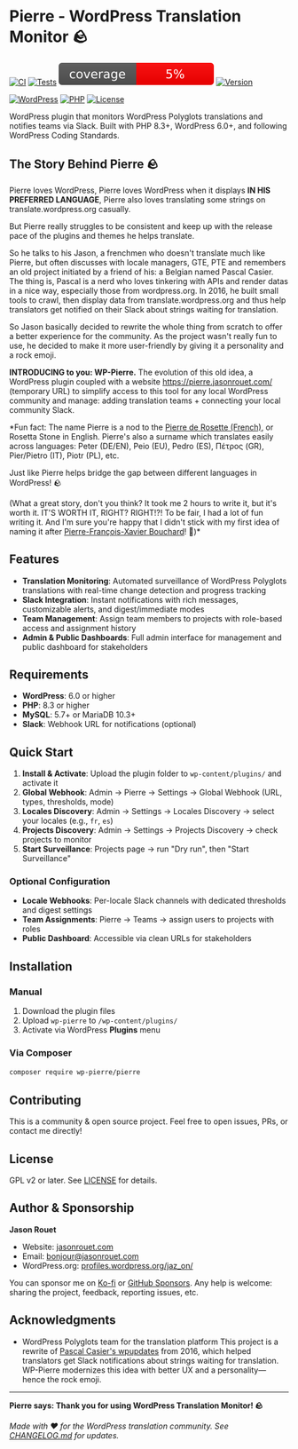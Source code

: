 # Pierre - WordPress Translation Monitor 🪨

[![CI](https://github.com/jaz-on/wp-pierre/actions/workflows/ci.yml/badge.svg)](https://github.com/jaz-on/wp-pierre/actions/workflows/ci.yml)
[![Tests](https://github.com/jaz-on/wp-pierre/actions/workflows/tests.yml/badge.svg)](https://github.com/jaz-on/wp-pierre/actions/workflows/tests.yml)
[![Coverage](https://raw.githubusercontent.com/jaz-on/wp-pierre/gh-badges/assets/badges/coverage.svg)](https://github.com/jaz-on/wp-pierre/actions/workflows/tests.yml)
[![Version](https://img.shields.io/badge/Version-1.0.0-blue.svg)](https://github.com/jaz-on/wp-pierre/releases)

[![WordPress](https://img.shields.io/badge/WordPress-6.0%2B-blue.svg)](https://wordpress.org/)
[![PHP](https://img.shields.io/badge/PHP-8.3%2B-777BB4.svg)](https://php.net/)
[![License](https://img.shields.io/badge/License-GPL%20v2%2B-green.svg)](https://www.gnu.org/licenses/gpl-2.0.html)

WordPress plugin that monitors WordPress Polyglots translations and notifies teams via Slack. Built with PHP 8.3+, WordPress 6.0+, and following WordPress Coding Standards.

## The Story Behind Pierre 🪨

Pierre loves WordPress, Pierre loves WordPress when it displays **IN HIS PREFERRED LANGUAGE**, Pierre also loves translating some strings on translate.wordpress.org casually.

But Pierre really struggles to be consistent and keep up with the release pace of the plugins and themes he helps translate.

So he talks to his Jason, a frenchmen who doesn't translate much like Pierre, but often discusses with locale managers, GTE, PTE and remembers an old project initiated by a friend of his: a Belgian named Pascal Casier. The thing is, Pascal is a nerd who loves tinkering with APIs and render datas in a nice way, especially those from wordpress.org. In 2016, he built small tools to crawl, then display data from translate.wordpress.org and thus help translators get notified on their Slack about strings waiting for translation.

So Jason basically decided to rewrite the whole thing from scratch to offer a better experience for the community. As the project wasn't really fun to use, he decided to make it more user-friendly by giving it a personality and a rock emoji.

**INTRODUCING to you: WP-Pierre.** The evolution of this old idea, a WordPress plugin coupled with a website https://pierre.jasonrouet.com/ (temporary URL) to simplify access to this tool for any local WordPress community and manage: adding translation teams + connecting your local community Slack.

*Fun fact: The name Pierre is a nod to the [Pierre de Rosette (French)](https://fr.wikipedia.org/wiki/Pierre_de_Rosette), or Rosetta Stone in English. Pierre's also a surname which translates easily across languages: Peter (DE/EN), Peio (EU), Pedro (ES), Πέτρος (GR), Pier/Pietro (IT), Piotr (PL), etc.

Just like Pierre helps bridge the gap between different languages in WordPress! 🪨

(What a great story, don't you think? It took me 2 hours to write it, but it's worth it. IT'S WORTH IT, RIGHT? RIGHT!?! To be fair, I had a lot of fun writing it. And I'm sure you're happy that I didn't stick with my first idea of naming it after [Pierre-François-Xavier Bouchard](https://fr.wikipedia.org/wiki/Pierre-Fran%C3%A7ois-Xavier_Bouchard)! 🤡)*

## Features

- **Translation Monitoring**: Automated surveillance of WordPress Polyglots translations with real-time change detection and progress tracking
- **Slack Integration**: Instant notifications with rich messages, customizable alerts, and digest/immediate modes
- **Team Management**: Assign team members to projects with role-based access and assignment history
- **Admin & Public Dashboards**: Full admin interface for management and public dashboard for stakeholders

## Requirements

- **WordPress**: 6.0 or higher
- **PHP**: 8.3 or higher
- **MySQL**: 5.7+ or MariaDB 10.3+
- **Slack**: Webhook URL for notifications (optional)

## Quick Start

1. **Install & Activate**: Upload the plugin folder to `wp-content/plugins/` and activate it
2. **Global Webhook**: Admin → Pierre → Settings → Global Webhook (URL, types, thresholds, mode)
3. **Locales Discovery**: Admin → Settings → Locales Discovery → select your locales (e.g., `fr`, `es`)
4. **Projects Discovery**: Admin → Settings → Projects Discovery → check projects to monitor
5. **Start Surveillance**: Projects page → run "Dry run", then "Start Surveillance"

### Optional Configuration

- **Locale Webhooks**: Per-locale Slack channels with dedicated thresholds and digest settings
- **Team Assignments**: Pierre → Teams → assign users to projects with roles
- **Public Dashboard**: Accessible via clean URLs for stakeholders

## Installation

### Manual
1. Download the plugin files
2. Upload `wp-pierre` to `/wp-content/plugins/`
3. Activate via WordPress **Plugins** menu

### Via Composer
```bash
composer require wp-pierre/pierre
```

## Contributing

This is a community & open source project. Feel free to open issues, PRs, or contact me directly!

## License

GPL v2 or later. See [LICENSE](LICENSE) for details.

## Author & Sponsorship

**Jason Rouet**
- Website: [jasonrouet.com](https://jasonrouet.com)
- Email: [bonjour@jasonrouet.com](mailto:bonjour@jasonrouet.com)
- WordPress.org: [profiles.wordpress.org/jaz_on/](https://profiles.wordpress.org/jaz_on/)

You can sponsor me on [Ko-fi](https://ko-fi.com/jasonrouet) or [GitHub Sponsors](https://github.com/sponsors/jaz-on). Any help is welcome: sharing the project, feedback, reporting issues, etc.

## Acknowledgments

- WordPress Polyglots team for the translation platform
This project is a rewrite of [Pascal Casier's wpupdates](https://wp-info.org/wpupdates-to-slack/) from 2016, which helped translators get Slack notifications about strings waiting for translation. WP-Pierre modernizes this idea with better UX and a personality—hence the rock emoji.

---

**Pierre says: Thank you for using WordPress Translation Monitor! 🪨**

*Made with ❤️ for the WordPress translation community. See [CHANGELOG.md](CHANGELOG.md) for updates.*

